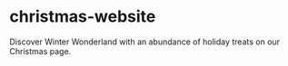 # christmas-website
Discover Winter Wonderland with an abundance of holiday treats on our Christmas page.
